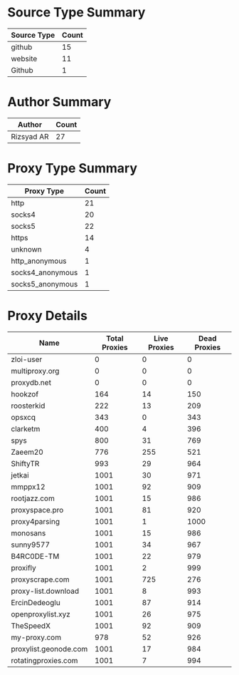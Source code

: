 # Source Type Summary

| Source Type | Count |
|-------------|-------|
| github | 15 |
| website | 11 |
| Github | 1 |


# Author Summary

| Author | Count |
|--------|-------|
| Rizsyad AR | 27 |


# Proxy Type Summary

| Proxy Type | Count |
|------------|-------|
| http | 21 |
| socks4 | 20 |
| socks5 | 22 |
| https | 14 |
| unknown | 4 |
| http_anonymous | 1 |
| socks4_anonymous | 1 |
| socks5_anonymous | 1 |


# Proxy Details

| Name | Total Proxies | Live Proxies | Dead Proxies |
|------|---------------|--------------|---------------|
| zloi-user | 0 | 0 | 0 |
| multiproxy.org | 0 | 0 | 0 |
| proxydb.net | 0 | 0 | 0 |
| hookzof | 164 | 14 | 150 |
| roosterkid | 222 | 13 | 209 |
| opsxcq | 343 | 0 | 343 |
| clarketm | 400 | 4 | 396 |
| spys | 800 | 31 | 769 |
| Zaeem20 | 776 | 255 | 521 |
| ShiftyTR | 993 | 29 | 964 |
| jetkai | 1001 | 30 | 971 |
| mmppx12 | 1001 | 92 | 909 |
| rootjazz.com | 1001 | 15 | 986 |
| proxyspace.pro | 1001 | 81 | 920 |
| proxy4parsing | 1001 | 1 | 1000 |
| monosans | 1001 | 15 | 986 |
| sunny9577 | 1001 | 34 | 967 |
| B4RC0DE-TM | 1001 | 22 | 979 |
| proxifly | 1001 | 2 | 999 |
| proxyscrape.com | 1001 | 725 | 276 |
| proxy-list.download | 1001 | 8 | 993 |
| ErcinDedeoglu | 1001 | 87 | 914 |
| openproxylist.xyz | 1001 | 26 | 975 |
| TheSpeedX | 1001 | 92 | 909 |
| my-proxy.com | 978 | 52 | 926 |
| proxylist.geonode.com | 1001 | 17 | 984 |
| rotatingproxies.com | 1001 | 7 | 994 |
